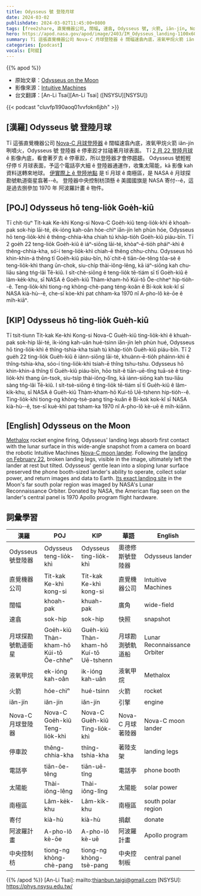 ```yaml
---
title: Odysseus 號 登陸月球
date: 2024-03-02
publishdate: 2024-03-02T11:45:00+0800
tags: [free2share, 直覺機器公司, 闊幅, 速翕, Odysseus 號, 火箭, iăn-jín, Nova-C 月球登陸器, 停車跤, 液氧甲烷, 電話亭, 太陽能, 南極區, 月球探勘號軌道衛星, 寄付, 阿波羅計畫, 中央控制枋]
hero: https://apod.nasa.gov/apod/image/2403/IM_Odysseus_landing-1100x600.png
summary: Tī 這張直覺機器公司 Nova-C 月球登陸器 ê 闊幅速翕內底，液氧甲烷火箭 iăn-jín 咧噴火，Odysseus 號 登陸器 ê 停車跤才拄磕著月球表面。
categories: [podcast]
vocals: [阿錕]
---
```


{{% apod %}}

- 原始文章：[Odysseus on the Moon](https://apod.nasa.gov/apod/ap240302.html)
- 影像來源：[Intuitive Machines](https://www.intuitivemachines.com/)
- 台文翻譯：[An-Li Tsai][An-Li Tsai] ([NSYSU][NSYSU])

{{< podcast "cluvfp1l90aoq01vvfokn6jbh" >}}

## [漢羅] Odysseus 號 登陸月球
Tī 這張直覺機器公司 [Nova-C 月球登陸器][Nova-C moon lander] ê 闊幅速翕內底，液氧甲烷火箭 iăn-jín 咧噴火，Odysseus 號 登陸器 ê 停車跤才拄磕著月球表面。
Tī [2 月 22 登陸月球][landing on February 22] ê 影像內底，看會著歹去 ê 停車跤，所以登陸器才會停趨趨。
Odysseus 號輕輕仔停 tī 月球表面，予這个電話亭大細 ê 登陸器通運作，收集太陽能，kā 影像 kah 資料送轉來地球。
[伊實際上 ê 登陸地點][Its exact landing site] 是 tī 月球 ê 南極區，是 NASA ê 月球探勘號軌道衛星翕著--ê。
登陸器中央控制枋頂懸 ê 美國國旗是 NASA 寄付--ê，這是過去捌參加 1970 年 阿波羅計畫 ê 物件。

## [POJ] Odysseus hō teng-lio̍k Goe̍h-kiû
Tī chit-tiuⁿ Ti̍t-kak Ke-khì Kong-si Nova-C Goe̍h-kiû teng-lio̍k-khì ê khoah-pak sok-hip lāi-té, e̍k-ióng kah-oân hóe-chìⁿ ia̋n-jín leh phùn hóe, Odysseus hō teng-lio̍k-khì ê thêng-chhia-kha chiah tú kha̍p-tio̍h Goe̍h-kiû piáu-bīn.
Tī 2 goe̍h 22 teng-lio̍k Goe̍h-kiû ê iáⁿ-siōng lāi-té, khòaⁿ-ē-tio̍h pháiⁿ-khì ê thêng-chhia-kha, só͘-í teng-lio̍k-khì chiah-ē thêng chhu-chhu.
Odysseus hō khin-khin-á thêng tī Goe̍h-kiû piáu-bīn, hō͘ chit-ê tiān-ōe-têng tōa-sè ê teng-lio̍k-khì thang ūn-chok, siu-chi̍p thài-iông-lêng, kā iáⁿ-siōng kah chu-liāu sàng tńg-lâi Tē-kiû.
I si̍t-chè-siōng ê teng-lio̍k tē-tiám sī tī Goe̍h-kiû ê lâm-ke̍k-khu, sī NASA ê Goe̍h-kiû Thàm-kham-hō Kúi-tō Ōe-chheⁿ hip-tio̍h--ê.
Teng-lio̍k-khì tiong-ng khòng-chè-pang téng-koân ê Bí-kok kok-kî sī NASA kià-hù--ê, che-sī kòe-khì pat chham-ka 1970 nî A-pho-lô kè-ōe ê mi̍h-kiāⁿ.

## [KIP] Odysseus hō ting-lio̍k Gue̍h-kiû
Tī tsit-tiunn Ti̍t-kak Ke-khì Kong-si Nova-C Gue̍h-kiû ting-lio̍k-khì ê khuah-pak sok-hip lāi-té, i̍k-ióng kah-uân hué-tsìnn ia̋n-jín leh phùn hué, Odysseus hō ting-lio̍k-khì ê thîng-tshia-kha tsiah tú kha̍p-tio̍h Gue̍h-kiû piáu-bīn.
Tī 2 gue̍h 22 ting-lio̍k Gue̍h-kiû ê iánn-siōng lāi-té, khuànn-ē-tio̍h pháinn-khì ê thîng-tshia-kha, sóo-í ting-lio̍k-khì tsiah-ē thîng tshu-tshu.
Odysseus hō khin-khin-á thîng tī Gue̍h-kiû piáu-bīn, hōo tsit-ê tiān-uē-tîng tuā-sè ê ting-lio̍k-khì thang ūn-tsok, siu-tsi̍p thài-iông-lîng, kā iánn-siōng kah tsu-liāu sàng tńg-lâi Tē-kiû.
I si̍t-tsè-siōng ê ting-lio̍k tē-tiám sī tī Gue̍h-kiû ê lâm-ki̍k-khu, sī NASA ê Gue̍h-kiû Thàm-kham-hō Kuí-tō Uē-tshenn hip-tio̍h--ê.
Ting-lio̍k-khì tiong-ng khòng-tsè-pang tíng-kuân ê Bí-kok kok-kî sī NASA kià-hù--ê, tse-sī kuè-khì pat tsham-ka 1970 nî A-pho-lô kè-uē ê mi̍h-kiānn.

## [English] Odysseus on the Moon
[Methalox][Methalox] rocket engine firing, Odysseus' landing legs absorb first contact with the lunar surface in this wide-angle snapshot from a camera on board the robotic Intuitive Machines [Nova-C moon lander][Nova-C moon lander].
Following the [landing on February 22][landing on February 22], broken landing legs, visible in the image, ultimately left the lander at rest but tilted.
Odysseus' gentle lean into a sloping lunar surface preserved the phone booth-sized lander's ability to operate, collect solar power, and return images and data to Earth.
[Its exact landing site][Its exact landing site] in the Moon's far south polar region was imaged by NASA's Lunar Reconnaissance Orbiter.
Donated by NASA, the American flag seen on the lander's central panel is 1970 Apollo program flight hardware.

## 詞彙學習

|漢羅|POJ|KIP|華語|English|
|-|-|-|-|-|
|Odysseus 號登陸器|Odysseus teng-lio̍k-khì|Odysseus ting-lio̍k-khì|奧德修斯號登陸器|Odysseus lander|
|直覺機器公司|Ti̍t-kak Ke-khì kong-si|Ti̍t-kak Ke-khì kong-si|直覺機器公司|Intuitive Machines|
|闊幅|khoah-pak|khuah-pak|廣角|wide-field|
|速翕|sok-hip|sok-hip|快照|snapshot|
|月球探勘號軌道衛星|Goe̍h-kiû Thàn-kham-hō Kúi-tō Ōe-chheⁿ|Gue̍h-kiû Thàn-kham-hō Kuí-tō Uē-tshenn|月球勘測號軌道船|Lunar Reconnaissance Orbiter|
|液氧甲烷|ek-ióng kah-oân|ik-ióng kah-uân|液氧甲烷|Methalox|
|火箭|hóe-chìⁿ|hué-tsìnn|火箭|rocket|
|iăn-jín|iăn-jín|iăn-jín|引擎|engine|
|Nova-C 月球登陸器|Nova-C Goe̍h-kiû Teng-lio̍k-khì|Nova-C Gue̍h-kiû Ting-lio̍k-khì|Nova-C 月球著陸器|Nova-C moon lander|
|停車跤|thêng-chhia-kha|thîng-tshia-kha|著陸支架|landing legs|
|電話亭|tiān-ōe-têng|tiān-uē-tîng|電話亭|phone booth|
|太陽能|Thài-iông-lêng|Thài-iông-lîng|太陽能|solar power|
|南極區|Lâm-ke̍k-khu|Lâm-ki̍k-khu|南極區|south polar region|
|寄付|kià-hù|kià-hù|捐獻|donate|
|阿波羅計畫|A-pho-lô kè-ōe|A-pho-lô kè-uē|阿波羅計畫|Apollo program|
|中央控制枋|tiong-ng khòng-chè-pang|tiong-ng khòng-tsè-pang|中央控制板|central panel|

{{% /apod %}}
[An-Li Tsai]: mailto:thianbun.taigi@gmail.com
[NSYSU]: https://phys.nsysu.edu.tw/

[copyright]: https://apod.nasa.gov/apod/fap/lib/about_apod.html#srapply
[License]: https://creativecommons.org/licenses/by/3.0/

[Methalox]:https://apod.nasa.gov/apod/ap230406.html
[Nova-C moon lander]:https://en.wikipedia.org/wiki/Intuitive_Machines_Nova-C
[landing on February 22]:https://blogs.nasa.gov/artemis/2024/02/28/nasa-intuitive-machines-share-images-from-the-moon-provide-science-updates/
[Its exact landing site]:https://www.nasa.gov/missions/lro/nasas-lro-images-intuitive-machines-odysseus-lander/
